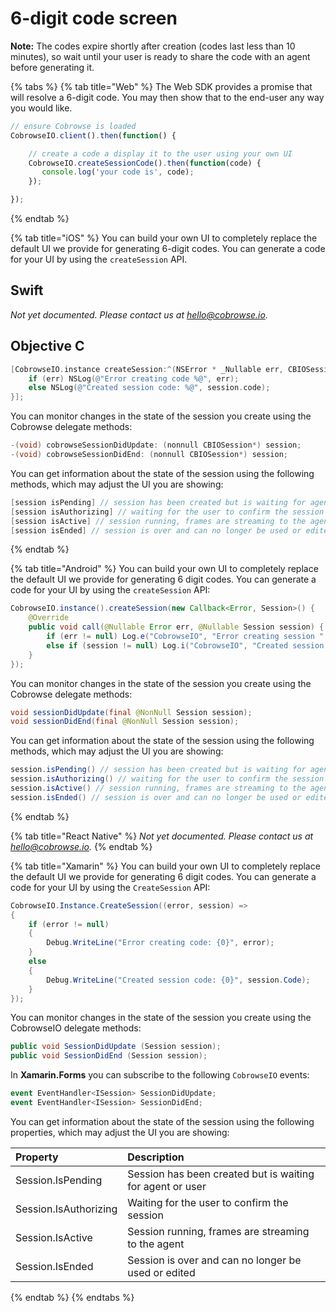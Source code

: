 # 6-digit code screen

**Note:** The codes expire shortly after creation \(codes last less than 10 minutes\), so wait until your user is ready to share the code with an agent before generating it.

{% tabs %}
{% tab title="Web" %}
The Web SDK provides a promise that will resolve a 6-digit code. You may then show that to the end-user any way you would like.

```javascript
// ensure Cobrowse is loaded
CobrowseIO.client().then(function() {

    // create a code a display it to the user using your own UI
    CobrowseIO.createSessionCode().then(function(code) {
       console.log('your code is', code);
    });

});
```
{% endtab %}

{% tab title="iOS" %}
You can build your own UI to completely replace the default UI we provide for generating 6-digit codes. You can generate a code for your UI by using the `createSession` API.

## Swift

_Not yet documented. Please contact us at_ [_hello@cobrowse.io_](mailto:hello@cobrowse.io)_._

## Objective C

```objectivec
[CobrowseIO.instance createSession:^(NSError * _Nullable err, CBIOSession * _Nullable session) {
    if (err) NSLog(@"Error creating code %@", err);
    else NSLog(@"Created session code: %@", session.code);
}];
```

You can monitor changes in the state of the session you create using the Cobrowse delegate methods:

```objectivec
-(void) cobrowseSessionDidUpdate: (nonnull CBIOSession*) session;
-(void) cobrowseSessionDidEnd: (nonnull CBIOSession*) session;
```

You can get information about the state of the session using the following methods, which may adjust the UI you are showing:

```objectivec
[session isPending] // session has been created but is waiting for agent or user
[session isAuthorizing] // waiting for the user to confirm the session
[session isActive] // session running, frames are streaming to the agent
[session isEnded] // session is over and can no longer be used or edited
```
{% endtab %}

{% tab title="Android" %}
You can build your own UI to completely replace the default UI we provide for generating 6 digit codes. You can generate a code for your UI by using the `createSession` API:

```java
CobrowseIO.instance().createSession(new Callback<Error, Session>() {
    @Override
    public void call(@Nullable Error err, @Nullable Session session) {
        if (err != null) Log.e("CobrowseIO", "Error creating session " + err.getMessage());
        else if (session != null) Log.i("CobrowseIO", "Created session code " + session.code());
    }
});
```

You can monitor changes in the state of the session you create using the Cobrowse delegate methods:

```java
void sessionDidUpdate(final @NonNull Session session);
void sessionDidEnd(final @NonNull Session session);
```

You can get information about the state of the session using the following methods, which may adjust the UI you are showing:

```java
session.isPending() // session has been created but is waiting for agent or user
session.isAuthorizing() // waiting for the user to confirm the session
session.isActive() // session running, frames are streaming to the agent
session.isEnded() // session is over and can no longer be used or edited
```
{% endtab %}

{% tab title="React Native" %}
_Not yet documented. Please contact us at_ [_hello@cobrowse.io_](mailto:hello@cobrowse.io)_._
{% endtab %}

{% tab title="Xamarin" %}
You can build your own UI to completely replace the default UI we provide for generating 6 digit codes. You can generate a code for your UI by using the `CreateSession` API:

```csharp
CobrowseIO.Instance.CreateSession((error, session) =>
{
    if (error != null)
    {
        Debug.WriteLine("Error creating code: {0}", error);
    }
    else
    {
        Debug.WriteLine("Created session code: {0}", session.Code);
    }
});
```

You can monitor changes in the state of the session you create using the CobrowseIO delegate methods:

```csharp
public void SessionDidUpdate (Session session);
public void SessionDidEnd (Session session);
```

In **Xamarin.Forms** you can subscribe to the following `CobrowseIO` events:

```csharp
event EventHandler<ISession> SessionDidUpdate;
event EventHandler<ISession> SessionDidEnd;
```

You can get information about the state of the session using the following properties, which may adjust the UI you are showing:

| Property | Description |
| :--- | :--- |
| Session.IsPending | Session has been created but is waiting for agent or user |
| Session.IsAuthorizing | Waiting for the user to confirm the session |
| Session.IsActive | Session running, frames are streaming to the agent |
| Session.IsEnded | Session is over and can no longer be used or edited |
{% endtab %}
{% endtabs %}

